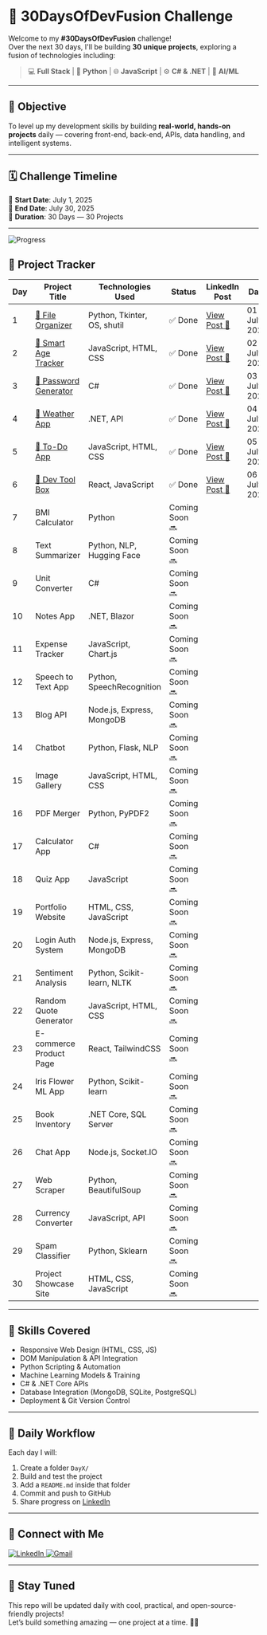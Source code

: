# 🚀 30DaysOfDevFusion Challenge

Welcome to my **#30DaysOfDevFusion** challenge!  
Over the next 30 days, I'll be building **30 unique projects**, exploring a fusion of technologies including:

> 💻 **Full Stack** | 🐍 **Python** | 🌐 **JavaScript** | ⚙️ **C# & .NET** | 🤖 **AI/ML**

---

## 🎯 Objective

To level up my development skills by building **real-world, hands-on projects** daily — covering front-end, back-end, APIs, data handling, and intelligent systems.

---

## 🗓️ Challenge Timeline

📅 **Start Date**: July 1, 2025  
📅 **End Date**: July 30, 2025  
🏁 **Duration**: 30 Days — 30 Projects

---
![Progress](https://img.shields.io/badge/Progress-6%2F30-brightgreen)

## 📂 Project Tracker

| Day | Project Title | Technologies Used | Status | LinkedIn Post | Date | Day |
|-----|----------------------------|----------------------------------|------------------|----------------|-------------|------------|
| 1   | [📁 File Organizer](./Day_1_File_Organizer) | Python, Tkinter, OS, shutil | ✅ Done | [View Post 🔗](https://www.linkedin.com/posts/vuppaladhadium-sai-samarth-saketh-036679201_30daysofdevfusion-python-tkinter-activity-7345855693108690944-xASb?utm_source=share&utm_medium=member_desktop&rcm=ACoAADOIy-oB5VvUIX7e3yGzeHJf-_xkXM2ZAqA) | 01 July 2025 | Tuesday |
| 2   | [📁 Smart Age Tracker](./Day_2_Age_Tracker) | JavaScript, HTML, CSS | ✅ Done | [View Post 🔗](https://www.linkedin.com/posts/vuppaladhadium-sai-samarth-saketh-036679201_30daysofdevfusion-javascript-webdevelopment-activity-7346235877301395456-_70z?utm_source=share&utm_medium=member_desktop&rcm=ACoAADOIy-oB5VvUIX7e3yGzeHJf-_xkXM2ZAqA) | 02 July 2025 | Wednesday |
| 3   | [📁 Password Generator](./Day_3_Password_Generator) | C# | ✅ Done | [View Post 🔗](https://www.linkedin.com/posts/vuppaladhadium-sai-samarth-saketh-036679201_30daysofdevfusion-devfusion-day3-activity-7346623403207905283-2GcA?utm_source=share&utm_medium=member_desktop&rcm=ACoAADOIy-oB5VvUIX7e3yGzeHJf-_xkXM2ZAqA) | 03 July 2025 | Thursday |
| 4   | [📁 Weather App](./Day_4_Weather_App) | .NET, API | ✅ Done | [View Post 🔗](https://www.linkedin.com/posts/vuppaladhadium-sai-samarth-saketh-036679201_30daysofdevfusion-dotnet-weatherapp-activity-7347169235334287361-M-m-?utm_source=share&utm_medium=member_desktop&rcm=ACoAADOIy-oB5VvUIX7e3yGzeHJf-_xkXM2ZAqA) | 04 July 2025 | Friday |
| 5   | [📁 To-Do App](./Day_5_To_Do_App) | JavaScript, HTML, CSS | ✅ Done |[View Post 🔗](https://www.linkedin.com/posts/vuppaladhadium-sai-samarth-saketh-036679201_30daysofdevfusion-devfusion-day5-activity-7347319652823273472-1vhp?utm_source=share&utm_medium=member_desktop&rcm=ACoAADOIy-oB5VvUIX7e3yGzeHJf-_xkXM2ZAqA) |05 July 2025  |Saturday |
| 6   | [📁 Dev Tool Box](./Day_6_Dev_Tool_Box) | React, JavaScript | ✅ Done |[View Post 🔗](https://www.linkedin.com/posts/vuppaladhadium-sai-samarth-saketh-036679201_30daysofdevfusion-devfusion-day6-activity-7347709090040582145-FhXr?utm_source=share&utm_medium=member_desktop&rcm=ACoAADOIy-oB5VvUIX7e3yGzeHJf-_xkXM2ZAqA) |06 July 2025 |Sunday |
| 7   | BMI Calculator | Python | Coming Soon 🔜 | | | |
| 8   | Text Summarizer | Python, NLP, Hugging Face | Coming Soon 🔜 | | | |
| 9   | Unit Converter | C# | Coming Soon 🔜 | | | |
| 10  | Notes App | .NET, Blazor | Coming Soon 🔜 | | | |
| 11  | Expense Tracker | JavaScript, Chart.js | Coming Soon 🔜 | | | |
| 12  | Speech to Text App | Python, SpeechRecognition | Coming Soon 🔜 | | | |
| 13  | Blog API | Node.js, Express, MongoDB | Coming Soon 🔜 | | | |
| 14  | Chatbot | Python, Flask, NLP | Coming Soon 🔜 | | | |
| 15  | Image Gallery | JavaScript, HTML, CSS | Coming Soon 🔜 | | | |
| 16  | PDF Merger | Python, PyPDF2 | Coming Soon 🔜 | | | |
| 17  | Calculator App | C# | Coming Soon 🔜 | | | |
| 18  | Quiz App | JavaScript | Coming Soon 🔜 | | | |
| 19  | Portfolio Website | HTML, CSS, JavaScript | Coming Soon 🔜 | | | |
| 20  | Login Auth System | Node.js, Express, MongoDB | Coming Soon 🔜 | | | |
| 21  | Sentiment Analysis | Python, Scikit-learn, NLTK | Coming Soon 🔜 | | | |
| 22  | Random Quote Generator | JavaScript, HTML, CSS | Coming Soon 🔜 | | | |
| 23  | E-commerce Product Page | React, TailwindCSS | Coming Soon 🔜 | | | |
| 24  | Iris Flower ML App | Python, Scikit-learn | Coming Soon 🔜 | | | |
| 25  | Book Inventory | .NET Core, SQL Server | Coming Soon 🔜 | | | |
| 26  | Chat App | Node.js, Socket.IO | Coming Soon 🔜 | | | |
| 27  | Web Scraper | Python, BeautifulSoup | Coming Soon 🔜 | | | |
| 28  | Currency Converter | JavaScript, API | Coming Soon 🔜 | | | |
| 29  | Spam Classifier | Python, Sklearn | Coming Soon 🔜 | | | |
| 30  | Project Showcase Site | HTML, CSS, JavaScript | Coming Soon 🔜 | | | |





---

## 💼 Skills Covered

-  Responsive Web Design (HTML, CSS, JS)
-  DOM Manipulation & API Integration
-  Python Scripting & Automation
-  Machine Learning Models & Training
-  C# & .NET Core APIs
-  Database Integration (MongoDB, SQLite, PostgreSQL)
-  Deployment & Git Version Control

---

## 🧠 Daily Workflow

Each day I will:
1. Create a folder `DayX/`
2. Build and test the project
3. Add a `README.md` inside that folder
4. Commit and push to GitHub
5. Share progress on [LinkedIn](https://www.linkedin.com/in/vuppaladhadium-sai-samarth-saketh-036679201/)

---

## 📌 Connect with Me

<p align="left">
  <a href="https://www.linkedin.com/in/vuppaladhadium-sai-samarth-saketh-036679201/" target="_blank">
    <img src="https://img.shields.io/badge/LinkedIn-%230077B5.svg?style=for-the-badge&logo=linkedin&logoColor=white" alt="LinkedIn">
  </a>
  <a href="mailto:samarthsaketh@outlook.com" target="_blank">
    <img src="https://img.shields.io/badge/Gmail-D14836?style=for-the-badge&logo=gmail&logoColor=white" alt="Gmail">
  </a>
</p>

---

## 🏁 Stay Tuned

This repo will be updated daily with cool, practical, and open-source-friendly projects!  
Let’s build something amazing — one project at a time. 💪🔥

